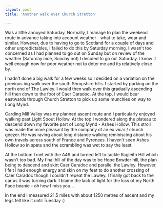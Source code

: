 ```yaml
---
layout: post
title: 'Another walk over Church Stretton'

---
```

Was a little annoyed Saturday. Normally, I manage to plan the weekend route in
advance taking into account weather - what to take, wear and similar. However,
due to having to go to Scotland for a couple of days and other unpredictables, I
failed to do this by Saturday morning. I wasn't too concerned as I had planned
to go out on Sunday but on review of the weather (Saturday nice, Sunday not) I
decided to go out Saturday. I know it well enough now for poor weather
not to deter me and its relatively close by.

I hadn't done a big walk for a few weeks so I decided on a variation on the
previous big walk over the south Shropshire hills. I started by parking on the
north end of The Lawley. I would then walk over this gradually ascending hill
then down to the foot of Caer Caradoc. At the top, I would bear eastwards
through Church Stretton to pick up some munchies on way to Long Mynd.

Carding Mill Valley was my planned ascent route and I particularly enjoyed
walking past Light Spout Hollow. At the top I wondered along the plateau to
descend down my favorite part of Long Mynd - Ashes Hollow. This stroll was made
the more pleasant by the company of an ex vicar / church geezer. He was raving
about long distance walking reminiscing about his own travels across south of
France and Pyrenees. I haven't seen Ashes Hollow so in spate and the scrambling
was wet to say the least.

At the bottom I met with the A49 and turned left to tackle Ragleith Hill which
wasn't too bad. My final hill of the day was to be Hope Bowder hill, the plan
being to descend and skirt Caer Caradoc and parallel the Lawley. However, I felt
I had enough energy and skin on my feet to do another crossing of Caer Caradoc
though I couldn't repeat the Lawley. I finally got back to the car as it was
turning dark. I blame the lack of light for the loss of my North Face beanie -
oh how I miss you...

In the end I measured 21.5 miles with about 1250 metres of ascent and my legs
felt like it until Tuesday :)

